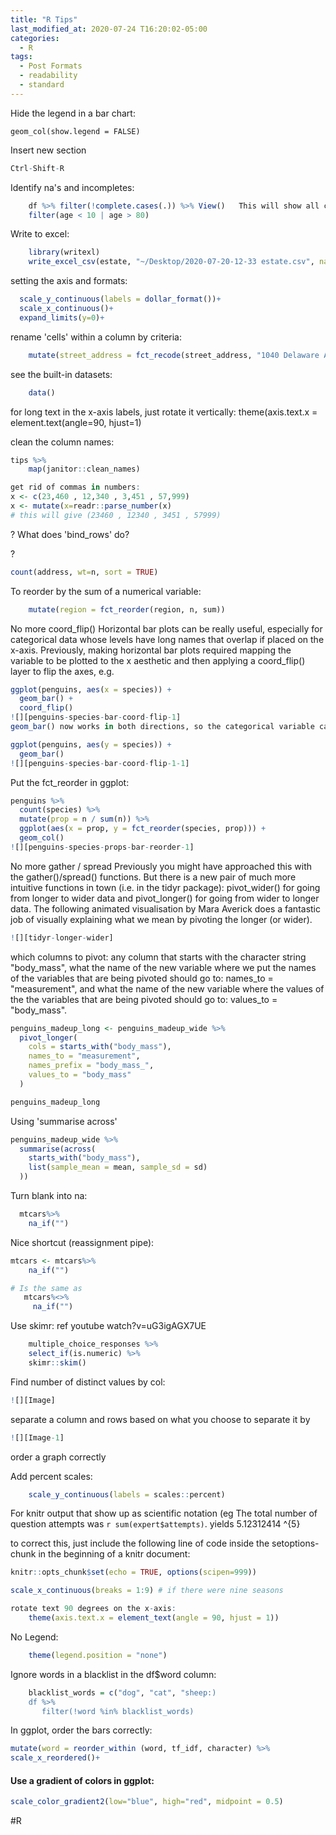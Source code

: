 ```yaml
---
title: "R Tips"
last_modified_at: 2020-07-24 T16:20:02-05:00
categories:
  - R
tags:
  - Post Formats
  - readability
  - standard
---
```


Hide the legend in a bar chart:

```{r}
geom_col(show.legend = FALSE)    

```

Insert new section  

```r 
Ctrl-Shift-R

``` 

Identify na's and incompletes:
```r
    df %>% filter(!complete.cases(.)) %>% View()   This will show all cases with na/empty values   
	filter(age < 10 | age > 80)

```

Write to excel:
```r
    library(writexl)
    write_excel_csv(estate, "~/Desktop/2020-07-20-12-33 estate.csv", na = 'NA', append = FALSE, delim = ',', quote_escape = 'double')  
```

setting the axis and formats:
```r
  scale_y_continuous(labels = dollar_format())+
  scale_x_continuous()+
  expand_limits(y=0)+
```

rename 'cells' within a column by criteria:
```r
    mutate(street_address = fct_recode(street_address, "1040 Delaware Avenue","1040 Delaware Ave"))
```

see the built-in datasets:
```r
    data()
```

for long text in the x-axis labels, just rotate it vertically:
    theme(axis.text.x = element.text(angle=90, hjust=1)


clean the column names:
```r
tips %>%
    map(janitor::clean_names)

get rid of commas in numbers:
x <- c(23,460 , 12,340 , 3,451 , 57,999)
x <- mutate(x=readr::parse_number(x)
# this will give (23460 , 12340 , 3451 , 57999)
```
?
What does 'bind_rows' do?

?
```r
count(address, wt=n, sort = TRUE)
```

To reorder by the sum of a numerical variable:
```r
    mutate(region = fct_reorder(region, n, sum))
```

No more coord_flip()
Horizontal bar plots can be really useful, especially for categorical data whose levels have long names that overlap if placed on the x-axis. Previously, making horizontal bar plots required mapping the variable to be plotted to the x aesthetic and then applying a coord_flip() layer to flip the axes, e.g.
```r
ggplot(penguins, aes(x = species)) +
  geom_bar() +
  coord_flip()
![][penguins-species-bar-coord-flip-1]
geom_bar() now works in both directions, so the categorical variable can be directly mapped to the y aesthetic to achieve the horizontal box plot.

ggplot(penguins, aes(y = species)) +
  geom_bar()
![][penguins-species-bar-coord-flip-1-1]
```

Put the fct_reorder in ggplot:
```r
penguins %>%
  count(species) %>%
  mutate(prop = n / sum(n)) %>%
  ggplot(aes(x = prop, y = fct_reorder(species, prop))) +
  geom_col()
![][penguins-species-props-bar-reorder-1]
```


No more gather / spread
Previously you might have approached this with the gather()/spread() functions. But there is a new pair of much more intuitive functions in town (i.e. in the tidyr package): pivot_wider() for going from longer to wider data and pivot_longer() for going from wider to longer data. The following animated visualisation by Mara Averick does a fantastic job of visually explaining what we mean by pivoting the longer (or wider).
```r
![][tidyr-longer-wider]
```
which columns to pivot: any column that starts with the character string "body_mass",
what the name of the new variable where we put the names of the variables that are being pivoted should go to: names_to = "measurement", and
what the name of the new variable where the values of the the variables that are being pivoted should go to: values_to = "body_mass".
```r
penguins_madeup_long <- penguins_madeup_wide %>%
  pivot_longer(
    cols = starts_with("body_mass"),
    names_to = "measurement",
    names_prefix = "body_mass_",
    values_to = "body_mass"
  )

penguins_madeup_long
```


Using 'summarise across'
```r
penguins_madeup_wide %>%
  summarise(across(
    starts_with("body_mass"),
    list(sample_mean = mean, sample_sd = sd)
  ))
```

Turn blank into na:
```r
  mtcars%>%
    na_if("")
```

Nice shortcut (reassignment pipe):
```r
mtcars <- mtcars%>%
    na_if("")

# Is the same as
   mtcars%<>%
     na_if("")
```
Use skimr: ref youtube watch?v=uG3igAGX7UE
```r
    multiple_choice_responses %>%
    select_if(is.numeric) %>%
    skimr::skim()
```
Find number of distinct values by col:
```r
![][Image]
```

separate a column and rows based on what you choose to separate it by
```r
![][Image-1]
```

order a graph correctly

Add percent scales:
```r
    scale_y_continuous(labels = scales::percent)
```
For knitr output that show up as scientific notation (eg The total number of question attempts was `r sum(expert$attempts)`. 
yields 5.12312414 ^{5}

to correct this, just include the following line of code inside the setoptions-chunk in the beginning of a knitr document:
```r
knitr::opts_chunk$set(echo = TRUE, options(scipen=999))
```
```r
scale_x_continuous(breaks = 1:9) # if there were nine seasons
```

```r
rotate text 90 degrees on the x-axis:
    theme(axis.text.x = element_text(angle = 90, hjust = 1))
```

No Legend:
```r
    theme(legend.position = "none")
```
Ignore words in a blacklist in the df$word column:
```r
    blacklist_words = c("dog", "cat", "sheep:)
    df %>%
       filter(!word %in% blacklist_words)
```

In ggplot, order the bars correctly:
```r
mutate(word = reorder_within (word, tf_idf, character) %>%
scale_x_reordered()+
```

#### Use a gradient of colors in ggplot:
```r
scale_color_gradient2(low="blue", high="red", midpoint = 0.5)
```

#R


[penguins-species-bar-coord-flip-1]: penguins-species-bar-coord-flip-1.png

[penguins-species-bar-coord-flip-1-1]: penguins-species-bar-coord-flip-1.png

[penguins-species-props-bar-reorder-1]: penguins-species-props-bar-reorder-1.png

[tidyr-longer-wider]: tidyr-longer-wider.gif

[Image]: Image.jpeg

[Image-1]: Image.jpeg